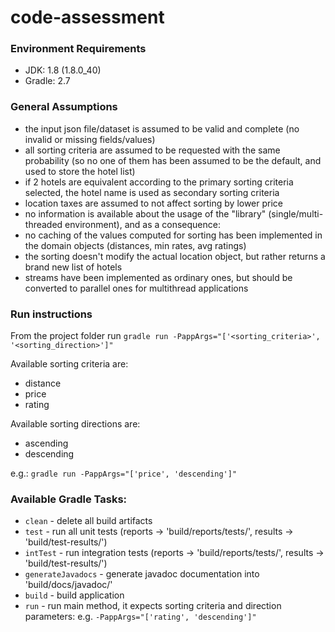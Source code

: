 # code-assessment

### Environment Requirements
* JDK: 1.8 (1.8.0_40)
* Gradle: 2.7

### General Assumptions
* the input json file/dataset is assumed to be valid and complete (no invalid or missing fields/values)
* all sorting criteria are assumed to be requested with the same probability (so no one of them has been assumed to be the default, and used to store the hotel list)
* if 2 hotels are equivalent according to the primary sorting criteria selected, the hotel name is used as secondary sorting criteria
* location taxes are assumed to not affect sorting by lower price
* no information is available about the usage of the "library" (single/multi-threaded environment), and as a consequence:
 * no caching of the values computed for sorting has been implemented in the domain objects (distances, min rates, avg ratings)
 * the sorting doesn't modify the actual location object, but rather returns a brand new list of hotels
 * streams have been implemented as ordinary ones, but should be converted to parallel ones for multithread applications

### Run instructions
From the project folder run `gradle run -PappArgs="['<sorting_criteria>', '<sorting_direction>']"`

Available sorting criteria  are:
* distance
* price
* rating
 
Available sorting directions are:
* ascending
* descending

e.g.: `gradle run -PappArgs="['price', 'descending']"`
 
### Available Gradle Tasks:
 *  `clean` - delete all build artifacts
 *  `test` - run all unit tests (reports -> 'build/reports/tests/', results -> 'build/test-results/')
 *  `intTest` - run integration tests (reports -> 'build/reports/tests/', results -> 'build/test-results/')
 *  `generateJavadocs` - generate javadoc documentation into 'build/docs/javadoc/'
 *  `build` - build application
 *  `run` - run main method, it expects sorting criteria and direction parameters: e.g. `-PappArgs="['rating', 'descending']"`

